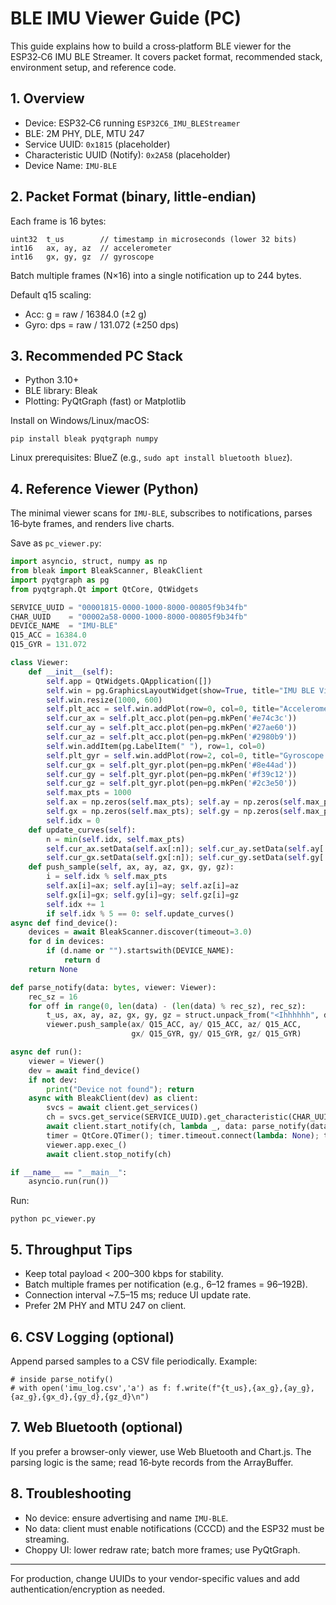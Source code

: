 # BLE IMU Viewer Guide (PC)

This guide explains how to build a cross‑platform BLE viewer for the ESP32‑C6 IMU BLE Streamer. It covers packet format, recommended stack, environment setup, and reference code.

## 1. Overview
- Device: ESP32‑C6 running `ESP32C6_IMU_BLEStreamer`
- BLE: 2M PHY, DLE, MTU 247
- Service UUID: `0x1815` (placeholder)
- Characteristic UUID (Notify): `0x2A58` (placeholder)
- Device Name: `IMU-BLE`

## 2. Packet Format (binary, little‑endian)
Each frame is 16 bytes:
```
uint32  t_us        // timestamp in microseconds (lower 32 bits)
int16   ax, ay, az  // accelerometer
int16   gx, gy, gz  // gyroscope
```
Batch multiple frames (N×16) into a single notification up to 244 bytes.

Default q15 scaling:
- Acc: g = raw / 16384.0  (±2 g)
- Gyro: dps = raw / 131.072 (±250 dps)

## 3. Recommended PC Stack
- Python 3.10+
- BLE library: Bleak
- Plotting: PyQtGraph (fast) or Matplotlib

Install on Windows/Linux/macOS:
```
pip install bleak pyqtgraph numpy
```
Linux prerequisites: BlueZ (e.g., `sudo apt install bluetooth bluez`).

## 4. Reference Viewer (Python)
The minimal viewer scans for `IMU-BLE`, subscribes to notifications, parses 16‑byte frames, and renders live charts.

Save as `pc_viewer.py`:
```python
import asyncio, struct, numpy as np
from bleak import BleakScanner, BleakClient
import pyqtgraph as pg
from pyqtgraph.Qt import QtCore, QtWidgets

SERVICE_UUID = "00001815-0000-1000-8000-00805f9b34fb"
CHAR_UUID    = "00002a58-0000-1000-8000-00805f9b34fb"
DEVICE_NAME  = "IMU-BLE"
Q15_ACC = 16384.0
Q15_GYR = 131.072

class Viewer:
    def __init__(self):
        self.app = QtWidgets.QApplication([])
        self.win = pg.GraphicsLayoutWidget(show=True, title="IMU BLE Viewer")
        self.win.resize(1000, 600)
        self.plt_acc = self.win.addPlot(row=0, col=0, title="Accelerometer (g)")
        self.cur_ax = self.plt_acc.plot(pen=pg.mkPen('#e74c3c'))
        self.cur_ay = self.plt_acc.plot(pen=pg.mkPen('#27ae60'))
        self.cur_az = self.plt_acc.plot(pen=pg.mkPen('#2980b9'))
        self.win.addItem(pg.LabelItem(" "), row=1, col=0)
        self.plt_gyr = self.win.addPlot(row=2, col=0, title="Gyroscope (dps)")
        self.cur_gx = self.plt_gyr.plot(pen=pg.mkPen('#8e44ad'))
        self.cur_gy = self.plt_gyr.plot(pen=pg.mkPen('#f39c12'))
        self.cur_gz = self.plt_gyr.plot(pen=pg.mkPen('#2c3e50'))
        self.max_pts = 1000
        self.ax = np.zeros(self.max_pts); self.ay = np.zeros(self.max_pts); self.az = np.zeros(self.max_pts)
        self.gx = np.zeros(self.max_pts); self.gy = np.zeros(self.max_pts); self.gz = np.zeros(self.max_pts)
        self.idx = 0
    def update_curves(self):
        n = min(self.idx, self.max_pts)
        self.cur_ax.setData(self.ax[:n]); self.cur_ay.setData(self.ay[:n]); self.cur_az.setData(self.az[:n])
        self.cur_gx.setData(self.gx[:n]); self.cur_gy.setData(self.gy[:n]); self.cur_gz.setData(self.gz[:n])
    def push_sample(self, ax, ay, az, gx, gy, gz):
        i = self.idx % self.max_pts
        self.ax[i]=ax; self.ay[i]=ay; self.az[i]=az
        self.gx[i]=gx; self.gy[i]=gy; self.gz[i]=gz
        self.idx += 1
        if self.idx % 5 == 0: self.update_curves()
async def find_device():
    devices = await BleakScanner.discover(timeout=3.0)
    for d in devices:
        if (d.name or "").startswith(DEVICE_NAME):
            return d
    return None

def parse_notify(data: bytes, viewer: Viewer):
    rec_sz = 16
    for off in range(0, len(data) - (len(data) % rec_sz), rec_sz):
        t_us, ax, ay, az, gx, gy, gz = struct.unpack_from("<Ihhhhhh", data, off)
        viewer.push_sample(ax/ Q15_ACC, ay/ Q15_ACC, az/ Q15_ACC,
                           gx/ Q15_GYR, gy/ Q15_GYR, gz/ Q15_GYR)

async def run():
    viewer = Viewer()
    dev = await find_device()
    if not dev:
        print("Device not found"); return
    async with BleakClient(dev) as client:
        svcs = await client.get_services()
        ch = svcs.get_service(SERVICE_UUID).get_characteristic(CHAR_UUID)
        await client.start_notify(ch, lambda _, data: parse_notify(data, viewer))
        timer = QtCore.QTimer(); timer.timeout.connect(lambda: None); timer.start(50)
        viewer.app.exec_()
        await client.stop_notify(ch)

if __name__ == "__main__":
    asyncio.run(run())
```

Run:
```
python pc_viewer.py
```

## 5. Throughput Tips
- Keep total payload < 200–300 kbps for stability.
- Batch multiple frames per notification (e.g., 6–12 frames = 96–192B).
- Connection interval ~7.5–15 ms; reduce UI update rate.
- Prefer 2M PHY and MTU 247 on client.

## 6. CSV Logging (optional)
Append parsed samples to a CSV file periodically. Example:
```
# inside parse_notify()
# with open('imu_log.csv','a') as f: f.write(f"{t_us},{ax_g},{ay_g},{az_g},{gx_d},{gy_d},{gz_d}\n")
```

## 7. Web Bluetooth (optional)
If you prefer a browser-only viewer, use Web Bluetooth and Chart.js. The parsing logic is the same; read 16‑byte records from the ArrayBuffer.

## 8. Troubleshooting
- No device: ensure advertising and name `IMU-BLE`.
- No data: client must enable notifications (CCCD) and the ESP32 must be streaming.
- Choppy UI: lower redraw rate; batch more frames; use PyQtGraph.

---
For production, change UUIDs to your vendor-specific values and add authentication/encryption as needed.

